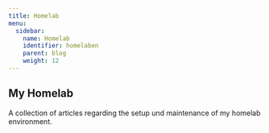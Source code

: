 ```yaml
---
title: Homelab
menu:
  sidebar:
    name: Homelab
    identifier: homelaben
    parent: blog
    weight: 12
---
```


## My Homelab

A collection of articles regarding the setup und maintenance of my homelab environment.